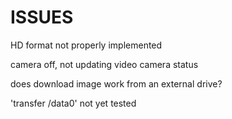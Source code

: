 # ISSUES

HD format not properly implemented

camera off, not updating video camera status

does download image work from an external drive?

'transfer /data0' not yet tested

